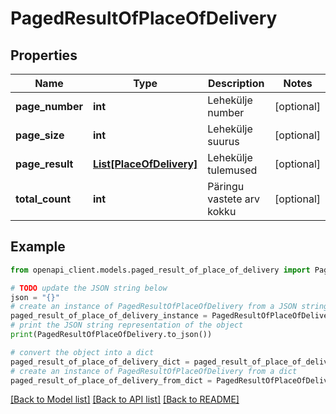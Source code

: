 # PagedResultOfPlaceOfDelivery


## Properties

Name | Type | Description | Notes
------------ | ------------- | ------------- | -------------
**page_number** | **int** | Lehekülje number | [optional] 
**page_size** | **int** | Lehekülje suurus | [optional] 
**page_result** | [**List[PlaceOfDelivery]**](PlaceOfDelivery.md) | Lehekülje tulemused | [optional] 
**total_count** | **int** | Päringu vastete arv kokku | [optional] 

## Example

```python
from openapi_client.models.paged_result_of_place_of_delivery import PagedResultOfPlaceOfDelivery

# TODO update the JSON string below
json = "{}"
# create an instance of PagedResultOfPlaceOfDelivery from a JSON string
paged_result_of_place_of_delivery_instance = PagedResultOfPlaceOfDelivery.from_json(json)
# print the JSON string representation of the object
print(PagedResultOfPlaceOfDelivery.to_json())

# convert the object into a dict
paged_result_of_place_of_delivery_dict = paged_result_of_place_of_delivery_instance.to_dict()
# create an instance of PagedResultOfPlaceOfDelivery from a dict
paged_result_of_place_of_delivery_from_dict = PagedResultOfPlaceOfDelivery.from_dict(paged_result_of_place_of_delivery_dict)
```
[[Back to Model list]](../README.md#documentation-for-models) [[Back to API list]](../README.md#documentation-for-api-endpoints) [[Back to README]](../README.md)


